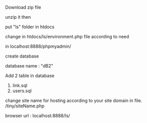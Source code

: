 Download zip file 

unzip it then 

put "ls" folder in htdocs 

change in htdocs/ls/environment.php file according to need

in localhost:8888/phpmyadmin/

create database 

database name : "dB2"

Add 2 table in database
1) link.sql
2) users.sql

change site name for hosting according to your site domain in file.     /tiny/siteName.php

browser url : localhost:8888/ls/
